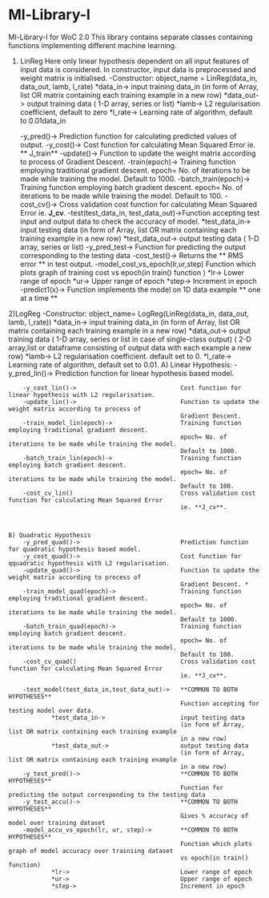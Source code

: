 # Ml-Library-I
 Ml-Library-I for WoC 2.0
This library contains separate classes containing functions implementing different machine learning.
1) LinReg
    Here only linear hypothesis dependent on all input features of input data is considered.
    In constructor, input data is preprocessed and weight matrix is initialised.
    -Constructor:
        object_name = LinReg(data_in, data_out, lamb, l_rate)
            *data_in->                  input training data_in
                                        (in form of Array, list OR matrix containing each training example in a new row)
            *data_out->                 output training data ( 1-D array, series or list)
            *lamb->                     L2 regularisation coefficient, default to zero
            *l_rate->                   Learning rate of algorithm, default to 0.01data_in

    -y_pred()->                         Prediction function for calculating predicted values of output.
    -y_cost()->                         Cost function for calculating Mean Squared Error ie. ** J_train**
    -update()->                         Function to update the weight matrix according to process of Gradient Descent.
    -train(epoch)->                     Training function employing traditional gradient descent.
                                        epoch= No. of iterations to be made while training the model. Default to 1000.
    -batch_train(epoch)->               Training function employing batch gradient descent.
                                        epoch= No. of iterations to be made while training the model. Default to 100.
    -cost_cv()->                        Cross validation cost function for calculating Mean Squared Error ie. **J_cv**.
    -test(test_data_in, test_data_out)->Function accepting test input and output data to check the accuracy of model.
        *test_data_in->                 input testing data
                                        (in form of Array, list OR matrix containing each training example in a new row)
        *test_data_out->                output testing data
                                        ( 1-D array, series or list)
    -y_pred_test->                      Function for predicting the output corresponding to the testing data
    -cost_test()->                      Returns the ** RMS error ** in test output.
    -model_cost_vs_epoch(lr,ur,step)    Function which plots graph of training cost vs epoch(in train() function )
                *lr->                   Lower range of epoch
                *ur->                   Upper range of epoch
                *step->                 Increment in epoch
    -predict1(x)->                      Function implements the model on 1D data example ** one at a time **


2)LogReg
    -Constructor:
        object_name= LogReg(LinReg(data_in, data_out, lamb, l_rate))
            *data_in->                          input training data_in
                                                (in form of Array, list OR matrix containing each training example in a
                                                new row)
            *data_out->                         output training data
                                                ( 1-D array, series or list in case of single-class output)
                                                ( 2-D array,list or dataframe consisting of output data with each
                                                example a new row)
            *lamb->                             L2 regularisation coefficient.
                                                default set to 0.
            *l_rate->                           Learning rate of algorithm,
                                                default set to 0.01.
    A) Linear Hypothesis:
        -y_pred_lin()->                             Prediction function for linear hypothesis based model.

        -y_cost_lin()->                             Cost function for linear hypothesis with L2 regularisation.
        -update_lin()->                             Function to update the weight matrix according to process of
                                                    Gradient Descent.
        -train_model_lin(epoch)->                   Training function employing traditional gradient descent.
                                                    epoch= No. of iterations to be made while training the model.
                                                    Default to 1000.
        -batch_train_lin(epoch)->                   Training function employing batch gradient descent.
                                                    epoch= No. of iterations to be made while training the model.
                                                    Default to 100.
        -cost_cv_lin()                              Cross validation cost function for calculating Mean Squared Error
                                                    ie. **J_cv**.



    B) Quadratic Hypothesis
        -y_pred_quad()->                            Prediction function for quadratic hypothesis based model.
        -y_cost_quad()->                            Cost function for qquadratic hypothesis with L2 regularisation.
        -update_quad()->                            Function to update the weight matrix according to process of
                                                    Gradient Descent. *
        -train_model_quad(epoch)->                  Training function employing traditional gradient descent.
                                                    epoch= No. of iterations to be made while training the model.
                                                    Default to 1000.
        -batch_train_quad(epoch)->                  Training function employing batch gradient descent.
                                                    epoch= No. of iterations to be made while training the model.
                                                    Default to 100.
        -cost_cv_quad()                             Cross validation cost function for calculating Mean Squared Error
                                                    ie. **J_cv**.

        -test_model(test_data_in,test_data_out)->   **COMMON TO BOTH HYPOTHESES**
                                                    Function accepting for testing model over data.
                *test_data_in->                     input testing data
                                                    (in form of Array, list OR matrix containing each training example
                                                    in a new row)
                *test_data_out->                    output testing data
                                                    (in form of Array, list OR matrix containing each training example
                                                    in a new row)
        -y_test_pred()->                            **COMMON TO BOTH HYPOTHESES**
                                                    Function for predicting the output corresponding to the testing data
        -y_test_accu()->                            **COMMON TO BOTH HYPOTHESES**
                                                    Gives % accuracy of model over training dataset
        -model_accu_vs_epoch(lr, ur, step)->        **COMMON TO BOTH HYPOTHESES**
                                                    Function which plots graph of model accuracy over trainiing dataset
                                                    vs epoch(in train() function)
                *lr->                               Lower range of epoch
                *ur->                               Upper range of epoch
                *step->                             Increment in epoch